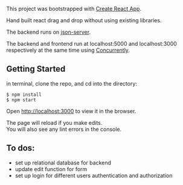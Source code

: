 This project was bootstrapped with [Create React App](https://github.com/facebook/create-react-app).

Hand built react drag and drop without using existing libraries.

The backend runs on [json-server](https://github.com/typicode/json-server).

The backend and frontend run at localhost:5000 and localhost:3000 respectively at the same time using [Concurrently](https://www.npmjs.com/package/concurrently).

## Getting Started

in terminal, clone the repo, and cd into the directory:

```
$ npm install
$ npm start
```

Open [http://localhost:3000](http://localhost:3000) to view it in the browser.

The page will reload if you make edits.<br>
You will also see any lint errors in the console.

## To dos:

- set up relational database for backend
- update edit function for form
- set up login for different users authentication and authorization
